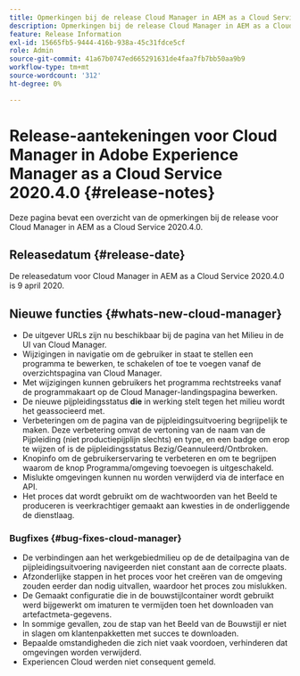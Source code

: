 ```yaml
---
title: Opmerkingen bij de release Cloud Manager in AEM as a Cloud Service 2020.4.0
description: Opmerkingen bij de release Cloud Manager in AEM as a Cloud Service 2020.4.0
feature: Release Information
exl-id: 15665fb5-9444-416b-938a-45c31fdce5cf
role: Admin
source-git-commit: 41a67b0747ed665291631de4faa7fb7bb50aa9b9
workflow-type: tm+mt
source-wordcount: '312'
ht-degree: 0%

---
```


# Release-aantekeningen voor Cloud Manager in Adobe Experience Manager as a Cloud Service 2020.4.0 {#release-notes}

Deze pagina bevat een overzicht van de opmerkingen bij de release voor Cloud Manager in AEM as a Cloud Service 2020.4.0.

## Releasedatum {#release-date}

De releasedatum voor Cloud Manager in AEM as a Cloud Service 2020.4.0 is 9 april 2020.

## Nieuwe functies {#whats-new-cloud-manager}

* De uitgever URLs zijn nu beschikbaar bij de pagina van het Milieu in de UI van Cloud Manager.
* Wijzigingen in navigatie om de gebruiker in staat te stellen een programma te bewerken, te schakelen of toe te voegen vanaf de overzichtspagina van Cloud Manager.
* Met wijzigingen kunnen gebruikers het programma rechtstreeks vanaf de programmakaart op de Cloud Manager-landingspagina bewerken.
* De nieuwe pijpleidingsstatus **die** in werking stelt tegen het milieu wordt het geassocieerd met.
* Verbeteringen om de pagina van de pijpleidingsuitvoering begrijpelijk te maken. Deze verbetering omvat de vertoning van de naam van de Pijpleiding (niet productiepijplijn slechts) en type, en een badge om erop te wijzen of is de pijpleidingsstatus Bezig/Geannuleerd/Ontbroken.
* Knopinfo om de gebruikerservaring te verbeteren en om te begrijpen waarom de knop Programma/omgeving toevoegen is uitgeschakeld.
* Mislukte omgevingen kunnen nu worden verwijderd via de interface en API.
* Het proces dat wordt gebruikt om de wachtwoorden van het Beeld te produceren is veerkrachtiger gemaakt aan kwesties in de onderliggende de dienstlaag.

### Bugfixes {#bug-fixes-cloud-manager}

* De verbindingen aan het werkgebiedmilieu op de de detailpagina van de pijpleidingsuitvoering navigeerden niet constant aan de correcte plaats.
* Afzonderlijke stappen in het proces voor het creëren van de omgeving zouden eerder dan nodig uitvallen, waardoor het proces zou mislukken.
* De Gemaakt configuratie die in de bouwstijlcontainer wordt gebruikt werd bijgewerkt om imaturen te vermijden toen het downloaden van artefactmeta-gegevens.
* In sommige gevallen, zou de stap van het Beeld van de Bouwstijl er niet in slagen om klantenpakketten met succes te downloaden.
* Bepaalde omstandigheden die zich niet vaak voordoen, verhinderen dat omgevingen worden verwijderd.
* Experiencen Cloud werden niet consequent gemeld.
